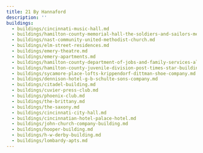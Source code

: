 ```yaml
---
title: 21 By Hannaford
description: ''
buildings:
  - buildings/cincinnati-music-hall.md
  - buildings/hamilton-county-memorial-hall-the-soldiers-and-sailors-memorial-building.md
  - buildings/nast-community-united-methodist-church.md
  - buildings/elm-street-residences.md
  - buildings/emery-theatre.md
  - buildings/emery-apartments.md
  - buildings/hamilton-county-department-of-jobs-and-family-services-alms-and-doepke-bldg.md
  - buildings/hamilton-county-juvenile-division-post-times-star-building.md
  - buildings/sycamore-place-lofts-krippendorf-dittman-shoe-company.md
  - buildings/dennison-hotel-g-b-schulte-sons-company.md
  - buildings/citadel-building.md
  - buildings/cuvier-press-club.md
  - buildings/phoenix-club.md
  - buildings/the-brittany.md
  - buildings/the-saxony.md
  - buildings/cincinnati-city-hall.md
  - buildings/cincinnatian-hotel-palace-hotel.md
  - buildings/john-church-company-building.md
  - buildings/hooper-building.md
  - buildings/h-w-derby-building.md
  - buildings/lombardy-apts.md
---
```

